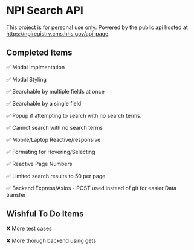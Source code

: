 # NPI Search API

This project is for personal use only.
Powered by the public api hosted at https://npiregistry.cms.hhs.gov/api-page.

## Completed Items

✅ Modal Implmentation

✅ Modal Styling

✅ Searchable by multiple fields at once

✅ Searchable by a single field

✅ Popup if attempting to search with no search terms.

✅ Cannot search with no search terms

✅ Mobile/Laptop Reactive/responsive

✅ Formating for Hovering/Selecting

✅ Reactive Page Numbers

✅ Limited search results to 50 per page

✅ Backend Express/Axios - POST used instead of git for easier Data transfer


## Wishful To Do Items

❌ More test cases


❌ More thorugh backend using gets


